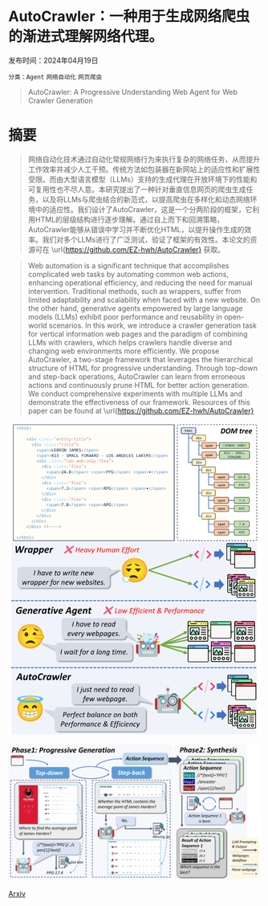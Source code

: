 # AutoCrawler：一种用于生成网络爬虫的渐进式理解网络代理。

发布时间：2024年04月19日

`分类：Agent` `网络自动化` `网页爬虫`

> AutoCrawler: A Progressive Understanding Web Agent for Web Crawler Generation

# 摘要

> 网络自动化技术通过自动化常规网络行为来执行复杂的网络任务，从而提升工作效率并减少人工干预。传统方法如包装器在新网站上的适应性和扩展性受限。而由大型语言模型（LLMs）支持的生成代理在开放环境下的性能和可复用性也不尽人意。本研究提出了一种针对垂直信息网页的爬虫生成任务，以及将LLMs与爬虫结合的新范式，以提高爬虫在多样化和动态网络环境中的适应性。我们设计了AutoCrawler，这是一个分两阶段的框架，它利用HTML的层级结构进行逐步理解。通过自上而下和回溯策略，AutoCrawler能够从错误中学习并不断优化HTML，以提升操作生成的效率。我们对多个LLMs进行了广泛测试，验证了框架的有效性。本论文的资源可在 \url{https://github.com/EZ-hwh/AutoCrawler} 获取。

> Web automation is a significant technique that accomplishes complicated web tasks by automating common web actions, enhancing operational efficiency, and reducing the need for manual intervention. Traditional methods, such as wrappers, suffer from limited adaptability and scalability when faced with a new website. On the other hand, generative agents empowered by large language models (LLMs) exhibit poor performance and reusability in open-world scenarios. In this work, we introduce a crawler generation task for vertical information web pages and the paradigm of combining LLMs with crawlers, which helps crawlers handle diverse and changing web environments more efficiently. We propose AutoCrawler, a two-stage framework that leverages the hierarchical structure of HTML for progressive understanding. Through top-down and step-back operations, AutoCrawler can learn from erroneous actions and continuously prune HTML for better action generation. We conduct comprehensive experiments with multiple LLMs and demonstrate the effectiveness of our framework. Resources of this paper can be found at \url{https://github.com/EZ-hwh/AutoCrawler}

![AutoCrawler：一种用于生成网络爬虫的渐进式理解网络代理。](../../../paper_images/2404.12753/x1.png)

![AutoCrawler：一种用于生成网络爬虫的渐进式理解网络代理。](../../../paper_images/2404.12753/x2.png)

[Arxiv](https://arxiv.org/abs/2404.12753)